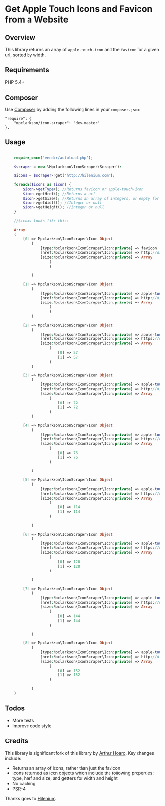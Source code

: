 Get Apple Touch Icons and Favicon from a Website
==========================================

Overview
--------

This library returns an array of `apple-touch-icon` and the `favicon` for a given url, sorted by width.

Requirements
------------

PHP 5.4+


Composer
---------

Use [Composer](https://getcomposer.org) by adding the following lines in your `composer.json`:

    "require": {
        "mpclarkson/icon-scraper": "dev-master"
    },

Usage
-----

```php

    require_once('vendor/autoload.php');

    $scraper = new \Mpclarkson\IconScraper\Scraper();

    $icons = $scraper->get('http://hilenium.com');

    foreach($icons as $icon) {
        $icon->getType(); //Returns favicon or apple-touch-icon
        $icon->getHref(); //Returns a url
        $icon->getSize(); //Returns an array of integers, or empty for favicons
        $icon->getWidth(); //Integer or null
        $icon->getHeight(); //Integer or null
    }

    //$icons looks like this:

    Array
    (
        [0] => Mpclarkson\IconScraper\Icon Object
            (
                [type:Mpclarkson\IconScraper\Icon:private] => favicon
                [href:Mpclarkson\IconScraper\Icon:private] => http://d1nhhppd50p5r.cloudfront.net/favicon.ico?1433897130
                [size:Mpclarkson\IconScraper\Icon:private] => Array
                    (
                    )

            )

        [1] => Mpclarkson\IconScraper\Icon Object
            (
                [type:Mpclarkson\IconScraper\Icon:private] => apple-touch-icon
                [href:Mpclarkson\IconScraper\Icon:private] => http://d1nhhppd50p5r.cloudfront.net/css/96113be.css?1433897130
                [size:Mpclarkson\IconScraper\Icon:private] => Array
                    (
                    )
            )

        [2] => Mpclarkson\IconScraper\Icon Object
            (
                [type:Mpclarkson\IconScraper\Icon:private] => apple-touch-icon
                [href:Mpclarkson\IconScraper\Icon:private] => https://d1nhhppd50p5r.cloudfront.net/icon57.png?1433897130
                [size:Mpclarkson\IconScraper\Icon:private] => Array
                    (
                        [0] => 57
                        [1] => 57
                    )
            )

        [3] => Mpclarkson\IconScraper\Icon Object
            (
                [type:Mpclarkson\IconScraper\Icon:private] => apple-touch-icon
                [href:Mpclarkson\IconScraper\Icon:private] => http://d1nhhppd50p5r.cloudfront.net/icon72.png?1433897130
                [size:Mpclarkson\IconScraper\Icon:private] => Array
                    (
                        [0] => 72
                        [1] => 72
                    )
            )

        [4] => Mpclarkson\IconScraper\Icon Object
            (
                [type:Mpclarkson\IconScraper\Icon:private] => apple-touch-icon
                [href:Mpclarkson\IconScraper\Icon:private] => https://d1nhhppd50p5r.cloudfront.net/icon76.png?1433897130
                [size:Mpclarkson\IconScraper\Icon:private] => Array
                    (
                        [0] => 76
                        [1] => 76
                    )

            )

        [5] => Mpclarkson\IconScraper\Icon Object
            (
                [type:Mpclarkson\IconScraper\Icon:private] => apple-touch-icon
                [href:Mpclarkson\IconScraper\Icon:private] => https://d1nhhppd50p5r.cloudfront.net/icon114.png?1433897130
                [size:Mpclarkson\IconScraper\Icon:private] => Array
                    (
                        [0] => 114
                        [1] => 114
                    )

            )

        [6] => Mpclarkson\IconScraper\Icon Object
            (
                [type:Mpclarkson\IconScraper\Icon:private] => apple-touch-icon
                [href:Mpclarkson\IconScraper\Icon:private] => https://d1nhhppd50p5r.cloudfront.net/icon120.png?1433897130
                [size:Mpclarkson\IconScraper\Icon:private] => Array
                    (
                        [0] => 120
                        [1] => 120
                    )

            )

        [7] => Mpclarkson\IconScraper\Icon Object
            (
                [type:Mpclarkson\IconScraper\Icon:private] => apple-touch-icon
                [href:Mpclarkson\IconScraper\Icon:private] => https://d1nhhppd50p5r.cloudfront.net/icon144.png?1433897130
                [size:Mpclarkson\IconScraper\Icon:private] => Array
                    (
                        [0] => 144
                        [1] => 144
                    )

            )

        [8] => Mpclarkson\IconScraper\Icon Object
            (
                [type:Mpclarkson\IconScraper\Icon:private] => apple-touch-icon
                [href:Mpclarkson\IconScraper\Icon:private] => http://d1nhhppd50p5r.cloudfront.net/icon152.png?1433897130
                [size:Mpclarkson\IconScraper\Icon:private] => Array
                    (
                        [0] => 152
                        [1] => 152
                    )

            )
    )

```

Todos
-----

  * More tests
  * Improve code style


Credits
-----

This library is significant fork of this library by [Arthur Hoaro](https://github.com/ArthurHoaro/favicon). Key changes include:

  * Returns an array of icons, rather than just the favicon
  * Icons returned as Icon objects which include the following properties: type, href and size, and getters for width and height
  * No caching
  * PSR-4

Thanks goes to [Hilenium](http://hilenium.com).
